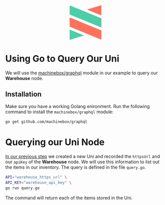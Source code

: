 <p align="center">
  <a href="https://vendia.net/">
    <img src="https://raw.githubusercontent.com/vendia/examples/main/vendia-logo.png" alt="vendia logo" width="100px">
  </a>
</p>

# Using Go to Query Our Uni

We will use the [machinebox/graphql](https://github.com/machinebox/graphql) module in our example to query our **Warehouse** node.

## Installation

Make sure you have a working Golang enironment. Run the following command to install the `machinebox/graphql` module:

```bash
go get github.com/machinebox/graphql
```

# Querying our Uni Node

[In our previous step](../creating-our-uni.md) we created a new Uni and recorded the `httpsUrl` and our `apiKey` of the **Warehouse** node. We will use this information to list out the items in our inventory. The query is defined in the file `query.go`.

```bash
API="warehouse_https_url" \
API_KEY="warehouse_api_key" \
go run query.go
```

The command will return each of the items stored in the Uni.
